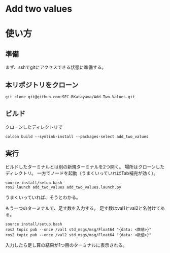 # Add two values

# 使い方
## 準備
まず、sshでgitにアクセスできる状態に準備する。

## 本リポジトリをクローン
```
git clone git@github.com:SEC-RKatayama/Add-Two-Values.git
```

## ビルド
クローンしたディレクトリで
```
colcon build --symlink-install --packages-select add_two_values
```

## 実行
ビルドしたターミナルとは別の新規ターミナルを2つ開く。
場所はクローンしたディレクトリ。
一方でノードを起動（うまくいっていればTab補完が効く）。
```
source install/setup.bash
ros2 launch add_two_values add_two_values.launch.py
```
うまくいっていれば、そうとわかる。

もう一つのターミナルで、足す数を入力する。
足す数はval1とval2と名付けてある。
```
source install/setup.bash
ros2 topic pub --once /val1 std_msgs/msg/Float64 "{data: <数値>}"
ros2 topic pub --once /val2 std_msgs/msg/Float64 "{data: <数値>}"
```
入力したら足し算の結果が1つ目のターミナルに表示される。
